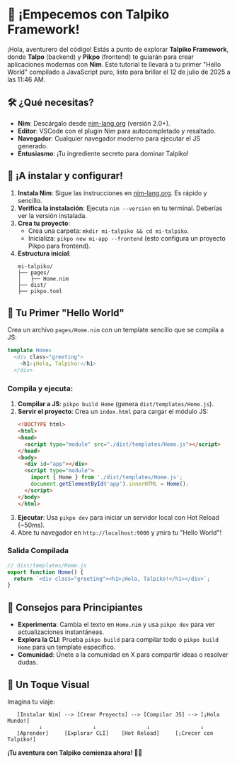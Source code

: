 # 🌟 ¡Empecemos con Talpiko Framework!

¡Hola, aventurero del código! Estás a punto de explorar **Talpiko Framework**, donde **Talpo** (backend) y **Pikpo** (frontend) te guiarán para crear aplicaciones modernas con **Nim**. Este tutorial te llevará a tu primer "Hello World" compilado a JavaScript puro, listo para brillar el 12 de julio de 2025 a las 11:46 AM.

## 🛠️ ¿Qué necesitas?
- **Nim**: Descárgalo desde [nim-lang.org](https://nim-lang.org) (versión 2.0+).
- **Editor**: VSCode con el plugin Nim para autocompletado y resaltado.
- **Navegador**: Cualquier navegador moderno para ejecutar el JS generado.
- **Entusiasmo**: ¡Tu ingrediente secreto para dominar Talpiko!

## 🚀 ¡A instalar y configurar!
1. **Instala Nim**: Sigue las instrucciones en [nim-lang.org](https://nim-lang.org). Es rápido y sencillo.
2. **Verifica la instalación**: Ejecuta `nim --version` en tu terminal. Deberías ver la versión instalada.
3. **Crea tu proyecto**:
   - Crea una carpeta: `mkdir mi-talpiko && cd mi-talpiko`.
   - Inicializa: `pikpo new mi-app --frontend` (esto configura un proyecto Pikpo para frontend).
4. **Estructura inicial**:
   ```
   mi-talpiko/
   ├── pages/
   │   ├── Home.nim
   ├── dist/
   ├── pikpo.toml
   ```

## 🎉 Tu Primer "Hello World"
Crea un archivo `pages/Home.nim` con un template sencillo que se compila a JS:

```nim
template Home:
  <div class="greeting">
    <h1>¡Hola, Talpiko!</h1>
  </div>
```

### Compila y ejecuta:
1. **Compilar a JS**: `pikpo build Home` (genera `dist/templates/Home.js`).
2. **Servir el proyecto**: Crea un `index.html` para cargar el módulo JS:
   ```html
   <!DOCTYPE html>
   <html>
   <head>
     <script type="module" src="./dist/templates/Home.js"></script>
   </head>
   <body>
     <div id="app"></div>
     <script type="module">
       import { Home } from './dist/templates/Home.js';
       document.getElementById('app').innerHTML = Home();
     </script>
   </body>
   </html>
   ```
3. **Ejecutar**: Usa `pikpo dev` para iniciar un servidor local con Hot Reload (~50ms).
4. Abre tu navegador en `http://localhost:9000` y ¡mira tu "Hello World"!

### Salida Compilada
```javascript
// dist/templates/Home.js
export function Home() {
  return `<div class="greeting"><h1>¡Hola, Talpiko!</h1></div>`;
}
```

## 🌱 Consejos para Principiantes
- **Experimenta**: Cambia el texto en `Home.nim` y usa `pikpo dev` para ver actualizaciones instantáneas.
- **Explora la CLI**: Prueba `pikpo build` para compilar todo o `pikpo build Home` para un template específico.
- **Comunidad**: Únete a la comunidad en X para compartir ideas o resolver dudas.

## 🎨 Un Toque Visual
Imagina tu viaje:
```
   [Instalar Nim] --> [Crear Proyecto] --> [Compilar JS] --> [¡Hola Mundo!]
          ↓                ↓                ↓                ↓
   [Aprender]     [Explorar CLI]    [Hot Reload]     [¡Crecer con Talpiko!]
```

**¡Tu aventura con Talpiko comienza ahora! 🐾🎨**